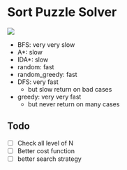 # Sort Puzzle Solver

![](https://encrypted-tbn0.gstatic.com/images?q=tbn%3AANd9GcQKZog9Zy67jQ5fdXc-F5J58q7JblVjlgYZLQ&usqp=CAU)

- BFS: very very slow
- A*: slow
- IDA*: slow
- random: fast
- random_greedy: fast
- DFS: very fast
  - but slow return on bad cases
- greedy: very very fast
  - but never return on many cases

## Todo

- [ ] Check all level of N
- [ ] Better cost function
- [ ] better search strategy
